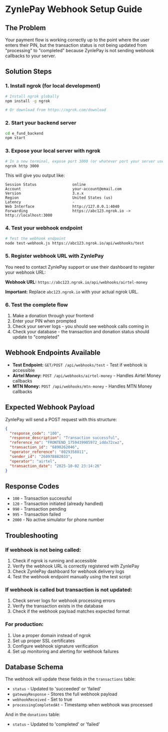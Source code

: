 # ZynlePay Webhook Setup Guide

## The Problem

Your payment flow is working correctly up to the point where the user enters their PIN, but the transaction status is not being updated from "processing" to "completed" because ZynlePay is not sending webhook callbacks to your server.

## Solution Steps

### 1. Install ngrok (for local development)

```bash
# Install ngrok globally
npm install -g ngrok

# Or download from https://ngrok.com/download
```

### 2. Start your backend server

```bash
cd e_fund_backend
npm start
```

### 3. Expose your local server with ngrok

```bash
# In a new terminal, expose port 3000 (or whatever port your server uses)
ngrok http 3000
```

This will give you output like:

```
Session Status                online
Account                       your-account@email.com
Version                       3.x.x
Region                        United States (us)
Latency                       -
Web Interface                 http://127.0.0.1:4040
Forwarding                    https://abc123.ngrok.io -> http://localhost:3000
```

### 4. Test your webhook endpoint

```bash
# Test the webhook endpoint
node test-webhook.js https://abc123.ngrok.io/api/webhooks/test
```

### 5. Register webhook URL with ZynlePay

You need to contact ZynlePay support or use their dashboard to register your webhook URL:

**Webhook URL:** `https://abc123.ngrok.io/api/webhooks/airtel-money`

**Important:** Replace `abc123.ngrok.io` with your actual ngrok URL.

### 6. Test the complete flow

1. Make a donation through your frontend
2. Enter your PIN when prompted
3. Check your server logs - you should see webhook calls coming in
4. Check your database - the transaction and donation status should update to "completed"

## Webhook Endpoints Available

- **Test Endpoint:** `GET/POST /api/webhooks/test` - Test if webhook is accessible
- **Airtel Money:** `POST /api/webhooks/airtel-money` - Handles Airtel Money callbacks
- **MTN Money:** `POST /api/webhooks/mtn-money` - Handles MTN Money callbacks

## Expected Webhook Payload

ZynlePay will send a POST request with this structure:

```json
{
  "response_code": "100",
  "response_description": "Transaction successful",
  "reference_no": "FRONTEND_1759439905972_iddx72cwz",
  "transaction_id": "6890262046",
  "operator_reference": "8029358811",
  "sender_id": "260978882033",
  "operator": "airtel",
  "transaction_date": "2025-10-02 23:14:26"
}
```

## Response Codes

- `100` - Transaction successful
- `120` - Transaction initiated (already handled)
- `990` - Transaction pending
- `995` - Transaction failed
- `2000` - No active simulator for phone number

## Troubleshooting

### If webhook is not being called:

1. Check if ngrok is running and accessible
2. Verify the webhook URL is correctly registered with ZynlePay
3. Check ZynlePay dashboard for webhook delivery logs
4. Test the webhook endpoint manually using the test script

### If webhook is called but transaction is not updated:

1. Check server logs for webhook processing errors
2. Verify the transaction exists in the database
3. Check if the webhook payload matches expected format

### For production:

1. Use a proper domain instead of ngrok
2. Set up proper SSL certificates
3. Configure webhook signature verification
4. Set up monitoring and alerting for webhook failures

## Database Schema

The webhook will update these fields in the `transactions` table:

- `status` - Updated to 'succeeded' or 'failed'
- `gatewayResponse` - Stores the full webhook payload
- `webhookReceived` - Set to true
- `processingCompletedAt` - Timestamp when webhook was processed

And in the `donations` table:

- `status` - Updated to 'completed' or 'failed'

